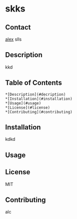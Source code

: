 # skks

  ## Contact 
  [alex](https://github.com/alex/)
  slls
  
  ## Description
  kkd
  
  ## Table of Contents
    *[Description](#decription)
    *[Installation](#installation)
    *[Usage](#usage)
    *[License](#license)
    *[Contributing](#contributing)
  
  ## Installation
  kdkd

  ## Usage
  

  ##  License
  MIT
  ## Contributing
  alc
  
    